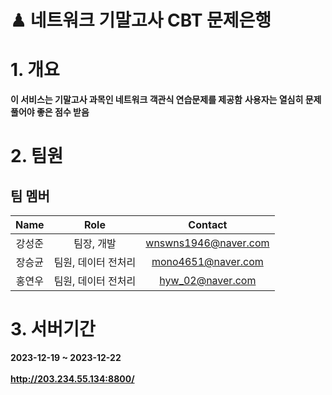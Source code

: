 # ♟ 네트워크 기말고사 CBT 문제은행 

# **1. 개요**

**이 서비스는 기말고사 과목인 네트워크 객관식 연습문제를 제공함**
**사용자는 열심히 문제 풀어야 좋은 점수 받음**

# **2. 팀원**
## 팀 멤버
| Name | Role | Contact |   
|:---:|:---:|:---:| 
|강성준| 팀장, 개발 | wnswns1946@naver.com |   
|장승균| 팀원, 데이터 전처리 | mono4651@naver.com |
|홍연우| 팀원, 데이터 전처리 | hyw_02@naver.com |

# **3. 서버기간**

**2023-12-19 ~ 2023-12-22**
<br>
</br>
**http://203.234.55.134:8800/**
